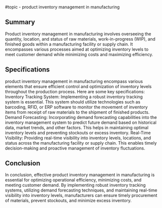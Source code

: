 #topic - product inventory management in manufacturing

## Summary
Product inventory management in manufacturing involves overseeing the quantity, location, and status of raw materials, work-in-progress (WIP), and finished goods within a manufacturing facility or supply chain. It encompasses various processes aimed at optimizing inventory levels to meet customer demand while minimizing costs and maximizing efficiency.

##  Specifications
product inventory management in manufacturing encompass various elements that ensure efficient control and optimization of inventory levels throughout the production process. Here are some key specifications:
Inventory Tracking System: Implementing a robust inventory tracking system is essential. This system should utilize technologies such as barcoding, RFID, or ERP software to monitor the movement of inventory items from receipt of raw materials to the shipment of finished products.
Demand Forecasting: Incorporating demand forecasting capabilities into the inventory management system to predict future demand based on historical data, market trends, and other factors. This helps in maintaining optimal inventory levels and preventing stockouts or excess inventory.
Real-Time Visibility: Providing real-time visibility into inventory levels, locations, and status across the manufacturing facility or supply chain. This enables timely decision-making and proactive management of inventory fluctuations.

##  Conclusion
 In conclusion, effective product inventory management in manufacturing is essential for optimizing operational efficiency, minimizing costs, and meeting customer demand. By implementing robust inventory tracking systems, utilizing demand forecasting techniques, and maintaining real-time visibility into inventory levels, manufacturers can ensure timely procurement of materials, prevent stockouts, and minimize excess inventory.
